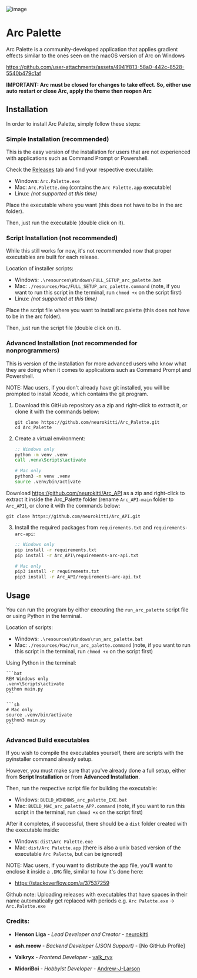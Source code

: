 ![image](https://github.com/user-attachments/assets/8a2e4215-93d4-4965-9604-1c49fbc23780)

# Arc Palette

Arc Palette is a community-developed application that applies gradient effects similar to the ones seen on the macOS version of Arc on Windows



https://github.com/user-attachments/assets/4941f813-58a0-442c-8528-5540b479c1af




**IMPORTANT: Arc must be closed for changes to take effect. So, either use auto restart or close Arc, apply the theme then reopen Arc**
## Installation

In order to install Arc Palette, simply follow these steps:

### Simple Installation (recommended)
This is the easy version of the installation for users that are not experienced with applications such as Command Prompt or Powershell.

Check the [Releases](https://github.com/neurokitti/Arc_Palette/releases) tab and find your respective executable:
- Windows: `Arc.Palette.exe`
- Mac: `Arc.Palette.dmg` (contains the `Arc Palette.app` executable)
- Linux: *(not supported at this time)*

Place the executable where you want (this does not have to be in the arc folder).

Then, just run the executable (double click on it).

### Script Installation (not recommended)
While this still works for now, it's not recommended now that proper executables are built for each release.

Location of installer scripts:
- Windows: `.\resources\Windows\FULL_SETUP_arc_palette.bat`
- Mac: `./resources/Mac/FULL_SETUP_arc_palette.command` (note, if you want to run this script in the terminal, run `chmod +x` on the script first)
- Linux: *(not supported at this time)*

Place the script file where you want to install arc palette (this does not have to be in the arc folder).

Then, just run the script file (double click on it).

### Advanced Installation (not recommended for nonprogrammers)
This is version of the installation for more advanced users who know what they are doing when it comes to applications such as Command Prompt and Powershell.

NOTE: Mac users, if you don't already have git installed, you will be prompted to install Xcode, which contains the git program.

1. Download this GitHub repository as a zip and right-click to extract it, or clone it with the commands below:

    ```
    git clone https://github.com/neurokitti/Arc_Palette.git
    cd Arc_Palette
    ```

2. Create a virtual environment:

    ```bat
	:: Windows only
	python -m venv .venv
    call .venv\Scripts\activate
    ```
	
	```sh
	# Mac only
	python3 -m venv .venv
    source .venv/bin/activate
    ```
 Download https://github.com/neurokitti/Arc_API as a zip and right-click to extract it inside the Arc_Palette folder (rename `Arc_API-main` folder to `Arc_API`), or clone it with the commands below:
   ```
   git clone https://github.com/neurokitti/Arc_API.git
   ```

3. Install the required packages from `requirements.txt` and `requirements-arc-api`:

    ```bat
	:: Windows only
    pip install -r requirements.txt
    pip install -r Arc_API\requirements-arc-api.txt
	```
	
	```sh
	# Mac only
    pip3 install -r requirements.txt
    pip3 install -r Arc_API/requirements-arc-api.txt
    ```

## Usage

You can run the program by either executing the `run_arc_palette` script file or using Python in the terminal.

Location of scripts:
- Windows: `.\resources\Windows\run_arc_palette.bat`
- Mac: `./resources/Mac/run_arc_palette.command` (note, if you want to run this script in the terminal, run `chmod +x` on the script first)

Using Python in the terminal:

	```bat
	REM Windows only
	.venv\Scripts\activate 
    python main.py
	```

	```sh
	# Mac only
	source .venv/bin/activate
	python3 main.py
	```

### Advanced Build executables
If you wish to compile the executables yourself, there are scripts with the pyinstaller command already setup.

However, you must make sure that you've already done a full setup, either from **Script Installation** or from **Advanced Installation**.

Then, run the respective script file for building the executable:
- Windows: `BUILD_WINDOWS_arc_palette_EXE.bat`
- Mac: `BUILD_MAC_arc_palette_APP.command` (note, if you want to run this script in the terminal, run `chmod +x` on the script first)

After it completes, if successful, there should be a `dist` folder created with the executable inside:
- Windows: `dist\Arc Palette.exe`
- Mac: `dist/Arc Palette.app` (there is also a unix based version of the executable `Arc Palette`, but can be ignored)

NOTE: Mac users, if you want to distribute the app file, you'll want to enclose it inside a `.DMG` file, similar to how it's done here:
- https://stackoverflow.com/a/37537259

Github note: Uploading releases with executables that have spaces in their name automatically get replaced with periods e.g. `Arc Palette.exe` -> `Arc.Palette.exe`

### Credits:

* **Henson Liga** - *Lead Developer and Creator* - [neurokitti](https://github.com/neurokitti)

* **ash.meow** - *Backend Developer (JSON Support)* - [No GitHub Profile]

* **Valkryx** - *Frontend Developer* - [valk_ryx](https://github.com/valk-ryx)

* **MidoriBoi** - *Hobbyist Developer* - [Andrew-J-Larson](https://github.com/Andrew-J-Larson)
